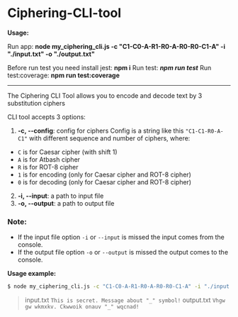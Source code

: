 # Ciphering-CLI-tool

**Usage:** 

Run app: **node my_ciphering_cli.js -c "C1-C0-A-R1-R0-A-R0-R0-C1-A" -i "./input.txt" -o "./output.txt"**

Before  run test you need install jest: **npm i** 
Run test: ***npm run test***
Run test:coverage: **npm run test:coverage**

-----------------------------------------------------------------------------

The Ciphering CLI Tool allows you to encode and decode text by 3 substitution ciphers

CLI tool accepts 3 options:

1.  **-c, --config**: config for ciphers Config is a string like this `"C1-C1-R0-A-C1"` with different sequence and number of ciphers, where:

- `C` is for Caesar cipher (with shift 1)
- `A` is for Atbash cipher
- `R` is for ROT-8 cipher
- `1` is for encoding (only for Caesar cipher and ROT-8 cipher)
- `0` is for decoding (only for Caesar cipher and ROT-8 cipher)

2.  **-i, --input**: a path to input file
3.  **-o, --output**: a path to output file

### Note:

- If the input file option `-i` or `--input` is missed the input comes from the console.
- If the output file option `-o` or `--output` is missed the output comes to the console.

**Usage example:**

```bash
$ node my_ciphering_cli.js -c "C1-C0-A-R1-R0-A-R0-R0-C1-A" -i "./input.txt" -o "./output.txt"
```

> input.txt `This is secret. Message about "_" symbol!`
> output.txt `Vhgw gw wkmxkv. Ckwwoik onauv "_" wqcnad!`
